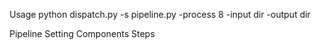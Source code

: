 Usage
python dispatch.py -s pipeline.py -process 8 -input dir -output dir

Pipeline Setting
Components
Steps

